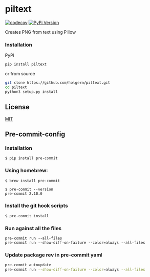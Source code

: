 # piltext

[![codecov](https://codecov.io/gh/holgern/piltext/graph/badge.svg?token=VyIU0ZxwpD)](https://codecov.io/gh/holgern/piltext)
[![PyPi Version](https://img.shields.io/pypi/v/piltext.svg)](https://pypi.python.org/pypi/piltext/)

Creates PNG from text using Pillow

### Installation
PyPI
```bash
pip install piltext
```
or from source
```bash
git clone https://github.com/holgern/piltext.git
cd piltext
python3 setup.py install
```


## License
[MIT](https://choosealicense.com/licenses/mit/)


## Pre-commit-config

### Installation

```
$ pip install pre-commit
```

### Using homebrew:
```
$ brew install pre-commit
```

```
$ pre-commit --version
pre-commit 2.10.0
```

### Install the git hook scripts

```
$ pre-commit install
```

### Run against all the files
```
pre-commit run --all-files
pre-commit run --show-diff-on-failure --color=always --all-files
```

### Update package rev in pre-commit yaml
```bash
pre-commit autoupdate
pre-commit run --show-diff-on-failure --color=always --all-files
